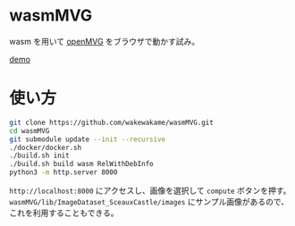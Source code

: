 # wasmMVG

wasm を用いて [openMVG](https://github.com/openMVG/openMVG) をブラウザで動かす試み。

[demo](https://wakewakame.github.io/wasmMVG/)

# 使い方

```bash
git clone https://github.com/wakewakame/wasmMVG.git
cd wasmMVG
git submodule update --init --recursive
./docker/docker.sh
./build.sh init
./build.sh build wasm RelWithDebInfo
python3 -m http.server 8000
```

`http://localhost:8000` にアクセスし、画像を選択して `compute` ボタンを押す。
`wasmMVG/lib/ImageDataset_SceauxCastle/images` にサンプル画像があるので、これを利用することもできる。

